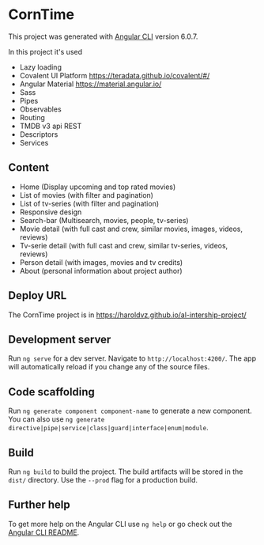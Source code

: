 # CornTime

This project was generated with [Angular CLI](https://github.com/angular/angular-cli) version 6.0.7.

In this project it's used

- Lazy loading
- Covalent UI Platform https://teradata.github.io/covalent/#/
- Angular Material https://material.angular.io/
- Sass
- Pipes
- Observables
- Routing
- TMDB v3 api REST
- Descriptors
- Services

## Content

- Home (Display upcoming and top rated movies)
- List of movies (with filter and pagination)
- List of tv-series (with filter and pagination)
- Responsive design
- Search-bar (Multisearch, movies, people, tv-series)
- Movie detail (with full cast and crew, similar movies, images, videos, reviews)
- Tv-serie detail (with full cast and crew, similar tv-series, videos, reviews)
- Person detail (with images, movies and tv credits)
- About (personal information about project author)

## Deploy URL
The CornTime project is in https://haroldvz.github.io/al-intership-project/

## Development server

Run `ng serve` for a dev server. Navigate to `http://localhost:4200/`. The app will automatically reload if you change any of the source files.

## Code scaffolding

Run `ng generate component component-name` to generate a new component. You can also use `ng generate directive|pipe|service|class|guard|interface|enum|module`.

## Build

Run `ng build` to build the project. The build artifacts will be stored in the `dist/` directory. Use the `--prod` flag for a production build.


## Further help

To get more help on the Angular CLI use `ng help` or go check out the [Angular CLI README](https://github.com/angular/angular-cli/blob/master/README.md).
